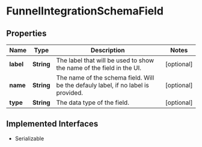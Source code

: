 

# FunnelIntegrationSchemaField


## Properties

| Name | Type | Description | Notes |
|------------ | ------------- | ------------- | -------------|
|**label** | **String** | The label that will be used to show the name of the field in the UI. |  [optional] |
|**name** | **String** | The name of the schema field. Will be the defauly label, if no label is provided. |  [optional] |
|**type** | **String** | The data type of the field. |  [optional] |


## Implemented Interfaces

* Serializable

